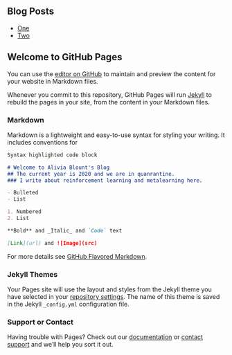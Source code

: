## Blog Posts

- [One](https://github.com/amblount/amblount.github.io/blob/master/reinforcementlearning.md)
- [Two](https://github.com/amblount/amblount.github.io/blob/master/onlinementors.md)

## Welcome to GitHub Pages

You can use the [editor on GitHub](https://github.com/amblount/amblount.github.io/edit/master/README.md) to maintain and preview the content for your website in Markdown files.

Whenever you commit to this repository, GitHub Pages will run [Jekyll](https://jekyllrb.com/) to rebuild the pages in your site, from the content in your Markdown files.

### Markdown

Markdown is a lightweight and easy-to-use syntax for styling your writing. It includes conventions for

```markdown
Syntax highlighted code block

# Welcome to Alivia Blount's Blog
## The current year is 2020 and we are in quanrantine.
### I write about reinforcement learning and metalearning here.

- Bulleted
- List

1. Numbered
2. List

**Bold** and _Italic_ and `Code` text

[Link](url) and ![Image](src)
```

For more details see [GitHub Flavored Markdown](https://guides.github.com/features/mastering-markdown/).

### Jekyll Themes

Your Pages site will use the layout and styles from the Jekyll theme you have selected in your [repository settings](https://github.com/amblount/amblount.github.io/settings). The name of this theme is saved in the Jekyll `_config.yml` configuration file.

### Support or Contact

Having trouble with Pages? Check out our [documentation](https://help.github.com/categories/github-pages-basics/) or [contact support](https://github.com/contact) and we’ll help you sort it out.
